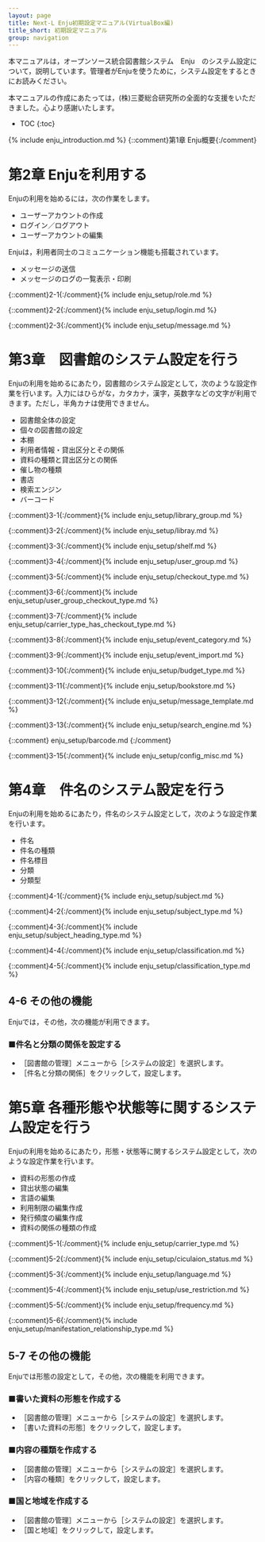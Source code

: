 ```yaml
---
layout: page
title: Next-L Enju初期設定マニュアル(VirtualBox編)
title_short: 初期設定マニュアル
group: navigation
---
```

本マニュアルは，オープンソース統合図書館システム　Enju　のシステム設定について，説明しています。管理者がEnjuを使うために，システム設定をするときにお読みください。

本マニュアルの作成にあたっては，(株)三菱総合研究所の全面的な支援をいただきました。心より感謝いたします。

* TOC
{:toc}

{% include enju_introduction.md %} {::comment}第1章 Enju概要{:/comment}

第2章 Enjuを利用する
====================

Enjuの利用を始めるには，次の作業をします。

* ユーザーアカウントの作成
* ログイン／ログアウト
* ユーザーアカウントの編集

Enjuは，利用者同士のコミュニケーション機能も搭載されています。

* メッセージの送信
* メッセージのログの一覧表示・印刷

{::comment}2-1{:/comment}{% include enju_setup/role.md %}

{::comment}2-2{:/comment}{% include enju_setup/login.md %}

{::comment}2-3{:/comment}{% include enju_setup/message.md %}

第3章　図書館のシステム設定を行う
=================================

Enjuの利用を始めるにあたり，図書館のシステム設定として，次のような設定作業を行います。入力にはひらがな，カタカナ，漢字，英数字などの文字が利用できます。ただし，半角カナは使用できません。

* 図書館全体の設定
* 個々の図書館の設定
* 本棚
* 利用者情報・貸出区分とその関係
* 資料の種類と貸出区分との関係
* 催し物の種類
* 書店
* 検索エンジン
* バーコード

{::comment}3-1{:/comment}{% include enju_setup/library_group.md %}

{::comment}3-2{:/comment}{% include enju_setup/libray.md %}

{::comment}3-3{:/comment}{% include enju_setup/shelf.md %}

{::comment}3-4{:/comment}{% include enju_setup/user_group.md %}

{::comment}3-5{:/comment}{% include enju_setup/checkout_type.md %}

{::comment}3-6{:/comment}{% include enju_setup/user_group_checkout_type.md %}

{::comment}3-7{:/comment}{% include enju_setup/carrier_type_has_checkout_type.md %}

{::comment}3-8{:/comment}{% include enju_setup/event_category.md %}

{::comment}3-9{:/comment}{% include enju_setup/event_import.md %}

{::comment}3-10{:/comment}{% include enju_setup/budget_type.md %}

{::comment}3-11{:/comment}{% include enju_setup/bookstore.md %}

{::comment}3-12{:/comment}{% include enju_setup/message_template.md %}

{::comment}3-13{:/comment}{% include enju_setup/search_engine.md %}

{::comment} enju_setup/barcode.md {:/comment}

{::comment}3-15{:/comment}{% include enju_setup/config_misc.md %}

第4章　件名のシステム設定を行う
===============================
Enjuの利用を始めるにあたり，件名のシステム設定として，次のような設定作業を行います。

* 件名
* 件名の種類
* 件名標目
* 分類
* 分類型

{::comment}4-1{:/comment}{% include enju_setup/subject.md %}

{::comment}4-2{:/comment}{% include enju_setup/subject_type.md %}

{::comment}4-3{:/comment}{% include enju_setup/subject_heading_type.md %}

{::comment}4-4{:/comment}{% include enju_setup/classification.md %}

{::comment}4-5{:/comment}{% include enju_setup/classification_type.md %}

4-6 その他の機能
----------------

Enjuでは，その他，次の機能が利用できます。

### ■件名と分類の関係を設定する

* ［図書館の管理］メニューから［システムの設定］を選択します。
* ［件名と分類の関係］をクリックして，設定します。

第5章 各種形態や状態等に関するシステム設定を行う
================================================

Enjuの利用を始めるにあたり，形態・状態等に関するシステム設定として，次のような設定作業を行います。

* 資料の形態の作成
* 貸出状態の編集
* 言語の編集
* 利用制限の編集作成
* 発行頻度の編集作成
* 資料の関係の種類の作成

{::comment}5-1{:/comment}{% include enju_setup/carrier_type.md %}

{::comment}5-2{:/comment}{% include enju_setup/ciculaion_status.md %}

{::comment}5-3{:/comment}{% include enju_setup/language.md %}

{::comment}5-4{:/comment}{% include enju_setup/use_restriction.md %}

{::comment}5-5{:/comment}{% include enju_setup/frequency.md %}

{::comment}5-6{:/comment}{% include enju_setup/manifestation_relationship_type.md %}

5-7 その他の機能
----------------

Enjuでは形態の設定として，その他，次の機能を利用できます。

### ■書いた資料の形態を作成する

* ［図書館の管理］メニューから［システムの設定］を選択します。
* ［書いた資料の形態］をクリックして，設定します。

### ■内容の種類を作成する

* ［図書館の管理］メニューから［システムの設定］を選択します。
* ［内容の種類］をクリックして，設定します。

### ■国と地域を作成する

* ［図書館の管理］メニューから［システムの設定］を選択します。
* ［国と地域］をクリックして，設定します。
